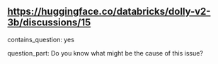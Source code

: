 ## https://huggingface.co/databricks/dolly-v2-3b/discussions/15

contains_question: yes

question_part: Do you know what might be the cause of this issue?